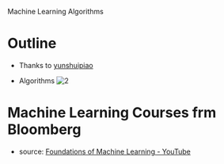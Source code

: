 Machine Learning Algorithms 

# Outline 
- Thanks to [yunshuipiao](https://github.com/yunshuipiao/sw_machine_learning)

- Algorithms
![2](https://github.com/yunshuipiao/cheatsheets-ai-code/blob/master/img/%E6%9C%BA%E5%99%A8%E5%AD%A6%E4%B9%A0%E7%AE%97%E6%B3%95.webp)

# Machine Learning Courses frm Bloomberg

- source: [Foundations of Machine Learning \- YouTube](https://www.youtube.com/playlist?list=PLnZuxOufsXnvftwTB1HL6mel1V32w0ThI)